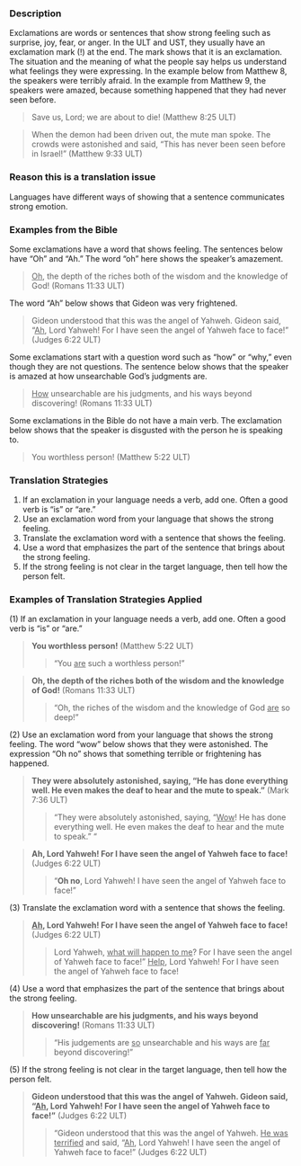 
### Description

Exclamations are words or sentences that show strong feeling such as surprise, joy, fear, or anger. In the ULT and UST, they usually have an exclamation mark (!) at the end. The mark shows that it is an exclamation. The situation and the meaning of what the people say helps us understand what feelings they were expressing. In the example below from Matthew 8, the speakers were terribly afraid. In the example from Matthew 9, the speakers were amazed, because something happened that they had never seen before.

> Save us, Lord; we are about to die! (Matthew 8:25 ULT)


> When the demon had been driven out, the mute man spoke. The crowds were astonished and said, “This has never been seen before in Israel!”  (Matthew 9:33 ULT)

### Reason this is a translation issue

Languages have different ways of showing that a sentence communicates strong emotion.

### Examples from the Bible

Some exclamations have a word that shows feeling. The sentences below have “Oh” and “Ah.” The word “oh” here shows the speaker’s amazement.

> <u>Oh</u>, the depth of the riches both of the wisdom and the knowledge of God! (Romans 11:33 ULT)

The word “Ah” below shows that Gideon was very frightened.
> Gideon understood that this was the angel of Yahweh. Gideon said, “<u>Ah</u>, Lord Yahweh! For I have seen the angel of Yahweh face to face!” (Judges 6:22 ULT)

Some exclamations start with a question word such as “how” or “why,” even though they are not questions. The sentence below shows that the speaker is amazed at how unsearchable God’s judgments are.

> <u>How</u> unsearchable are his judgments, and his ways beyond discovering! (Romans 11:33 ULT)

Some exclamations in the Bible do not have a main verb. The exclamation below shows that the speaker is disgusted with the person he is speaking to.

> You worthless person! (Matthew 5:22 ULT)

### Translation Strategies

1. If an exclamation in your language needs a verb, add one. Often a good verb is “is” or “are.”
1. Use an exclamation word from your language that shows the strong feeling.
1. Translate the exclamation word with a sentence that shows the feeling.
1. Use a word that emphasizes the part of the sentence that brings about the strong feeling.
1. If the strong feeling is not clear in the target language, then tell how the person felt.

### Examples of Translation Strategies Applied

(1) If an exclamation in your language needs a verb, add one. Often a good verb is “is” or “are.”

> **You worthless person!** (Matthew 5:22 ULT)
>> “You <u>are</u> such a worthless person!”

> **Oh, the depth of the riches both of the wisdom and the knowledge of God!** (Romans 11:33 ULT)
>> “Oh, the riches of the wisdom and the knowledge of God <u>are</u> so deep!”

(2) Use an exclamation word from your language that shows the strong feeling. The word “wow” below shows that they were astonished. The expression “Oh no” shows that something terrible or frightening has happened.

> **They were absolutely astonished, saying, “He has done everything well. He even makes the deaf to hear and the mute to speak.”** (Mark 7:36 ULT)
>> “They were absolutely astonished, saying, “<u>Wow</u>! He has done everything well. He even makes the deaf to hear and the mute to speak.” “

> **Ah, Lord Yahweh! For I have seen the angel of Yahweh face to face!** (Judges 6:22 ULT)
>> “__Oh no__, Lord Yahweh! I have seen the angel of Yahweh face to face!”

(3) Translate the exclamation word with a sentence that shows the feeling.

> **<u>Ah</u>, Lord Yahweh! For I have seen the angel of Yahweh face to face!** (Judges 6:22 ULT)
>> Lord Yahweh, <u>what will happen to me</u>? For I have seen the angel of Yahweh face to face!”
>> <u>Help</u>, Lord Yahweh! For I have seen the angel of Yahweh face to face!

(4) Use a word that emphasizes the part of the sentence that brings about the strong feeling.

> **How unsearchable are his judgments, and his ways beyond discovering!** (Romans 11:33 ULT)
>> “His judgements are <u>so</u> unsearchable and his ways are <u>far</u> beyond discovering!”

(5) If the strong feeling is not clear in the target language, then tell how the person felt.

> **Gideon understood that this was the angel of Yahweh. Gideon said, “<u>Ah</u>, Lord Yahweh! For I have seen the angel of Yahweh face to face!”** (Judges 6:22 ULT)
>> “Gideon understood that this was the angel of Yahweh. <u>He was terrified</u> and said, “<u>Ah</u>, Lord Yahweh! I have seen the angel of Yahweh face to face!” (Judges 6:22 ULT)

